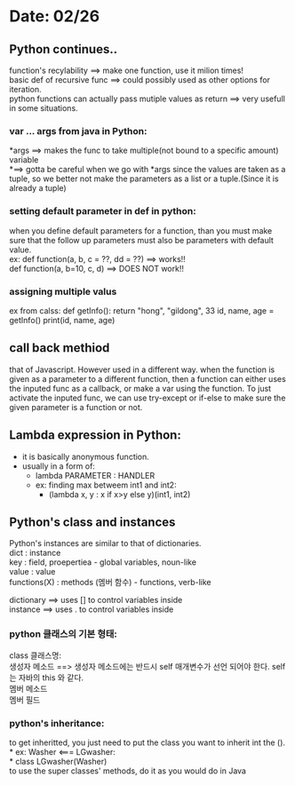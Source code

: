 # Date: 02/26  

## Python continues..
function's recylability ==> make one function, use it milion times!  
basic def of recursive func ==> could possibly used as other options for iteration.  
python functions can actually pass mutiple values as return ==> very usefull in some situations.  

### var ... args from java in Python:
*args ==> makes the func to take multiple(not bound to a specific amount) variable  
      *==> gotta be careful when we go with *args since the values are taken as a tuple, so we better not make the parameters as a list or a tuple.(Since it is already a tuple)

### setting default parameter in def in python:
when you define default parameters for a function, than you must make sure that the follow up parameters must also be parameters with default value.  
ex: def function(a, b, c = ??, dd = ??) ==> works!!  
    def function(a, b=10, c, d) ==> DOES NOT work!!  
    
### assigning multiple valus
ex from calss:
def getInfo():
    return "hong", "gildong", 33
id, name, age = getInfo()
print(id, name, age)

## call back methiod  
that of Javascript. However used in a different way. when the function is given as a parameter to a different function, then a function can either uses the inputed func as a callback, or make a var using the function. To just activate the inputed func, we can use try-except or if-else to make sure the given parameter is a function or not.

## Lambda expression in Python:  
* it is basically anonymous function.  
* usually in a form of:  
     * lambda PARAMETER : HANDLER  
     * ex: finding max betweem int1 and int2:  
          * (lambda x, y : x if x>y else y)(int1, int2)  
## Python's class and instances  
Python's instances are similar to that of dictionaries.  
dict     :     instance  
key      :     field, proepertiea - global variables, noun-like  
value    :     value  
functions(X) : methods (멤버 함수) - functions, verb-like  

dictionary ==> uses [] to control variables inside  
instance ==> uses . to  control variables inside  

### python 클래스의 기본 형태:  
class 클래스명:  
    생성자 메소드 ==> 생성자 메소드에는 반드시 self 매개변수가 선언 되어야 한다. self는 자바의 this 와 같다.  
    멤버 메소드  
    멤버 필드  
    
### python's inheritance:  
to get inheritted, you just need to put the class you want to inherit int the ().  
     * ex: Washer <=== LGwasher:  
          * class LGwasher(Washer)  
to use the super classes' methods, do it as you would do in Java    

